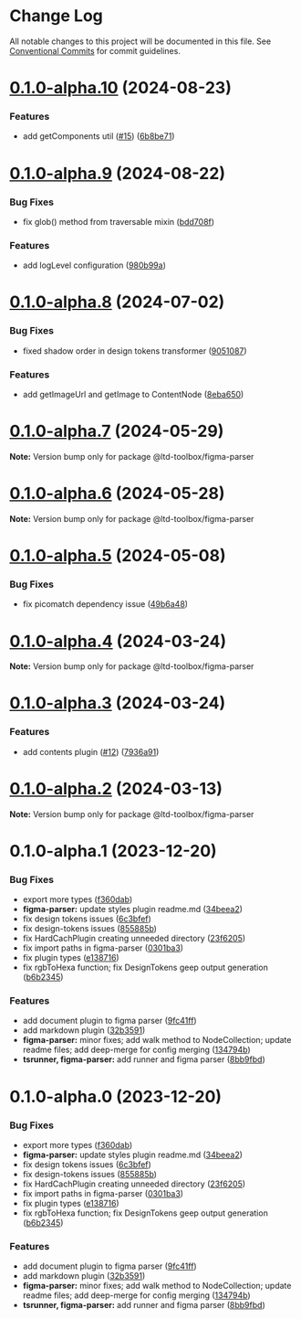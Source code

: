 # Change Log

All notable changes to this project will be documented in this file.
See [Conventional Commits](https://conventionalcommits.org) for commit guidelines.

# [0.1.0-alpha.10](https://github-devhajduk/PGS-dev/ltd-toolbox/compare/@ltd-toolbox/figma-parser@0.1.0-alpha.9...@ltd-toolbox/figma-parser@0.1.0-alpha.10) (2024-08-23)

### Features

- add getComponents util ([#15](https://github-devhajduk/PGS-dev/ltd-toolbox/issues/15)) ([6b8be71](https://github-devhajduk/PGS-dev/ltd-toolbox/commit/6b8be718e31ccaafd11c74acb1a9ccb37a4c6020))

# [0.1.0-alpha.9](https://github-devhajduk/PGS-dev/ltd-toolbox/compare/@ltd-toolbox/figma-parser@0.1.0-alpha.8...@ltd-toolbox/figma-parser@0.1.0-alpha.9) (2024-08-22)

### Bug Fixes

- fix glob() method from traversable mixin ([bdd708f](https://github-devhajduk/PGS-dev/ltd-toolbox/commit/bdd708f8933104ca573ae4f1c28934e85a471bd1))

### Features

- add logLevel configuration ([980b99a](https://github-devhajduk/PGS-dev/ltd-toolbox/commit/980b99ade8be80cfa9fead688f98f3999e3c59f3))

# [0.1.0-alpha.8](https://github-devhajduk/PGS-dev/ltd-toolbox/compare/@ltd-toolbox/figma-parser@0.1.0-alpha.7...@ltd-toolbox/figma-parser@0.1.0-alpha.8) (2024-07-02)

### Bug Fixes

- fixed shadow order in design tokens transformer ([9051087](https://github-devhajduk/PGS-dev/ltd-toolbox/commit/9051087d327460398fc1e5c769945d4e50d1c5b9))

### Features

- add getImageUrl and getImage to ContentNode ([8eba650](https://github-devhajduk/PGS-dev/ltd-toolbox/commit/8eba650e25b61e91dd4cfa8f8fe2b4f543b7f8c9))

# [0.1.0-alpha.7](https://github-devhajduk/PGS-dev/ltd-toolbox/compare/@ltd-toolbox/figma-parser@0.1.0-alpha.6...@ltd-toolbox/figma-parser@0.1.0-alpha.7) (2024-05-29)

**Note:** Version bump only for package @ltd-toolbox/figma-parser

# [0.1.0-alpha.6](https://github-devhajduk/PGS-dev/ltd-toolbox/compare/@ltd-toolbox/figma-parser@0.1.0-alpha.5...@ltd-toolbox/figma-parser@0.1.0-alpha.6) (2024-05-28)

**Note:** Version bump only for package @ltd-toolbox/figma-parser

# [0.1.0-alpha.5](https://github-devhajduk/PGS-dev/ltd-toolbox/compare/@ltd-toolbox/figma-parser@0.1.0-alpha.4...@ltd-toolbox/figma-parser@0.1.0-alpha.5) (2024-05-08)

### Bug Fixes

- fix picomatch dependency issue ([49b6a48](https://github-devhajduk/PGS-dev/ltd-toolbox/commit/49b6a48e97b8a87c5fc87094df32d547ff2d7824))

# [0.1.0-alpha.4](https://github-devhajduk/PGS-dev/ltd-toolbox/compare/@ltd-toolbox/figma-parser@0.1.0-alpha.3...@ltd-toolbox/figma-parser@0.1.0-alpha.4) (2024-03-24)

**Note:** Version bump only for package @ltd-toolbox/figma-parser

# [0.1.0-alpha.3](https://github-devhajduk/PGS-dev/ltd-toolbox/compare/@ltd-toolbox/figma-parser@0.1.0-alpha.2...@ltd-toolbox/figma-parser@0.1.0-alpha.3) (2024-03-24)

### Features

- add contents plugin ([#12](https://github-devhajduk/PGS-dev/ltd-toolbox/issues/12)) ([7936a91](https://github-devhajduk/PGS-dev/ltd-toolbox/commit/7936a917de0415c0ab985fcdf18455ea5dd2e1f5))

# [0.1.0-alpha.2](https://github-devhajduk/PGS-dev/ltd-toolbox/compare/@ltd-toolbox/figma-parser@0.1.0-alpha.1...@ltd-toolbox/figma-parser@0.1.0-alpha.2) (2024-03-13)

**Note:** Version bump only for package @ltd-toolbox/figma-parser

# 0.1.0-alpha.1 (2023-12-20)

### Bug Fixes

- export more types ([f360dab](https://github-devhajduk/PGS-dev/ltd-toolbox/commit/f360dab45d8495cc3142e2b091ff02a41a2f9080))
- **figma-parser:** update styles plugin readme.md ([34beea2](https://github-devhajduk/PGS-dev/ltd-toolbox/commit/34beea27bcf17d3c39fa772c8dd943feb63bffd4))
- fix design tokens issues ([6c3bfef](https://github-devhajduk/PGS-dev/ltd-toolbox/commit/6c3bfefe524f54bfee8fda3baf1ba9d3694b667e))
- fix design-tokens issues ([855885b](https://github-devhajduk/PGS-dev/ltd-toolbox/commit/855885b345aa29205c3e9b2132bbf79e4b868e87))
- fix HardCachPlugin creating unneeded directory ([23f6205](https://github-devhajduk/PGS-dev/ltd-toolbox/commit/23f62054f0361163f634a6f8a7fdde2aac39c7f4))
- fix import paths in figma-parser ([0301ba3](https://github-devhajduk/PGS-dev/ltd-toolbox/commit/0301ba31be0bc76759c7ea30652a68a7403a4ea6))
- fix plugin types ([e138716](https://github-devhajduk/PGS-dev/ltd-toolbox/commit/e138716cc00e8cdce687a7ac1c33c29e18d6fa6a))
- fix rgbToHexa function; fix DesignTokens geep output generation ([b6b2345](https://github-devhajduk/PGS-dev/ltd-toolbox/commit/b6b2345fbb575f54eaaef87fd6f3858f1511974b))

### Features

- add document plugin to figma parser ([9fc41ff](https://github-devhajduk/PGS-dev/ltd-toolbox/commit/9fc41ff802931e5851fcc9422396049c25a0894a))
- add markdown plugin ([32b3591](https://github-devhajduk/PGS-dev/ltd-toolbox/commit/32b35917c7f4cec464a1e211ce87ff0fd4878e4e))
- **figma-parser:** minor fixes; add walk method to NodeCollection; update readme files; add deep-merge for config merging ([134794b](https://github-devhajduk/PGS-dev/ltd-toolbox/commit/134794b92d6c6099e9021991682fa012dc4a95e6))
- **tsrunner, figma-parser:** add runner and figma parser ([8bb9fbd](https://github-devhajduk/PGS-dev/ltd-toolbox/commit/8bb9fbd72123e82f3e172dd0297f4a9df865781b))

# 0.1.0-alpha.0 (2023-12-20)

### Bug Fixes

- export more types ([f360dab](https://github-devhajduk/PGS-dev/ltd-toolbox/commit/f360dab45d8495cc3142e2b091ff02a41a2f9080))
- **figma-parser:** update styles plugin readme.md ([34beea2](https://github-devhajduk/PGS-dev/ltd-toolbox/commit/34beea27bcf17d3c39fa772c8dd943feb63bffd4))
- fix design tokens issues ([6c3bfef](https://github-devhajduk/PGS-dev/ltd-toolbox/commit/6c3bfefe524f54bfee8fda3baf1ba9d3694b667e))
- fix design-tokens issues ([855885b](https://github-devhajduk/PGS-dev/ltd-toolbox/commit/855885b345aa29205c3e9b2132bbf79e4b868e87))
- fix HardCachPlugin creating unneeded directory ([23f6205](https://github-devhajduk/PGS-dev/ltd-toolbox/commit/23f62054f0361163f634a6f8a7fdde2aac39c7f4))
- fix import paths in figma-parser ([0301ba3](https://github-devhajduk/PGS-dev/ltd-toolbox/commit/0301ba31be0bc76759c7ea30652a68a7403a4ea6))
- fix plugin types ([e138716](https://github-devhajduk/PGS-dev/ltd-toolbox/commit/e138716cc00e8cdce687a7ac1c33c29e18d6fa6a))
- fix rgbToHexa function; fix DesignTokens geep output generation ([b6b2345](https://github-devhajduk/PGS-dev/ltd-toolbox/commit/b6b2345fbb575f54eaaef87fd6f3858f1511974b))

### Features

- add document plugin to figma parser ([9fc41ff](https://github-devhajduk/PGS-dev/ltd-toolbox/commit/9fc41ff802931e5851fcc9422396049c25a0894a))
- add markdown plugin ([32b3591](https://github-devhajduk/PGS-dev/ltd-toolbox/commit/32b35917c7f4cec464a1e211ce87ff0fd4878e4e))
- **figma-parser:** minor fixes; add walk method to NodeCollection; update readme files; add deep-merge for config merging ([134794b](https://github-devhajduk/PGS-dev/ltd-toolbox/commit/134794b92d6c6099e9021991682fa012dc4a95e6))
- **tsrunner, figma-parser:** add runner and figma parser ([8bb9fbd](https://github-devhajduk/PGS-dev/ltd-toolbox/commit/8bb9fbd72123e82f3e172dd0297f4a9df865781b))
